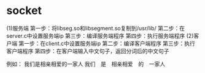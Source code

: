 # socket
(1)服务端
第一步：将libseg.so和libsegment.so复制到/usr/lib/
第二步：在server.c中设置服务端ip
第三步：编译服务端程序
第四步：执行服务端程序
(2)客户端
第一步：在client.c中设置服务端ip
第二步：编译客户端程序
第三步：执行客户端程序
第四步：在客户端输入中文句子，返回分词后的中文句子

例如：
我们是相亲相爱的一家人
我们　是　相亲相爱　的　一家人
